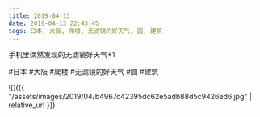 ```yaml
---
title: 2019-04-13
date: 2019-04-13 22:43:45
tags: 日本, 大阪, 爬楼, 无滤镜的好天气, 圆, 建筑
---
```


<p>手机里偶然发现的无滤镜好天气+1</p>

#日本 #大阪 #爬楼 #无滤镜的好天气 #圆 #建筑

![]({{ "/assets/images/2019/04/b4967c42395dc62e5adb88d5c9426ed6.jpg" | relative_url }})
